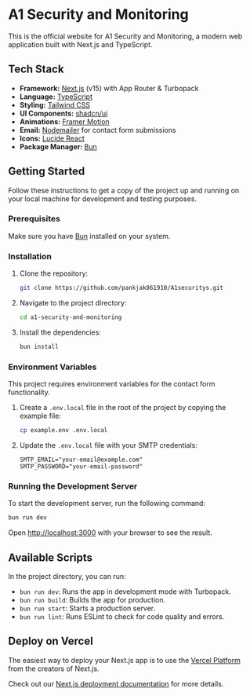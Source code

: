 # A1 Security and Monitoring

This is the official website for A1 Security and Monitoring, a modern web application built with Next.js and TypeScript.

## Tech Stack

- **Framework:** [Next.js](https://nextjs.org/) (v15) with App Router & Turbopack
- **Language:** [TypeScript](https://www.typescriptlang.org/)
- **Styling:** [Tailwind CSS](https://tailwindcss.com/)
- **UI Components:** [shadcn/ui](https://ui.shadcn.com/)
- **Animations:** [Framer Motion](https://www.framer.com/motion/)
- **Email:** [Nodemailer](https://nodemailer.com/) for contact form submissions
- **Icons:** [Lucide React](https://lucide.dev/)
- **Package Manager:** [Bun](https://bun.sh/)

## Getting Started

Follow these instructions to get a copy of the project up and running on your local machine for development and testing purposes.

### Prerequisites

Make sure you have [Bun](https://bun.sh/docs/installation) installed on your system.

### Installation

1.  Clone the repository:
    ```bash
    git clone https://github.com/pankjak861910/A1securitys.git
    ```
2.  Navigate to the project directory:
    ```bash
    cd a1-security-and-monitoring
    ```
3.  Install the dependencies:
    ```bash
    bun install
    ```

### Environment Variables

This project requires environment variables for the contact form functionality.

1.  Create a `.env.local` file in the root of the project by copying the example file:
    ```bash
    cp example.env .env.local
    ```
2.  Update the `.env.local` file with your SMTP credentials:
    ```
    SMTP_EMAIL="your-email@example.com"
    SMTP_PASSWORD="your-email-password"
    ```

### Running the Development Server

To start the development server, run the following command:

```bash
bun run dev
```

Open [http://localhost:3000](http://localhost:3000) with your browser to see the result.

## Available Scripts

In the project directory, you can run:

- `bun run dev`: Runs the app in development mode with Turbopack.
- `bun run build`: Builds the app for production.
- `bun run start`: Starts a production server.
- `bun run lint`: Runs ESLint to check for code quality and errors.

## Deploy on Vercel

The easiest way to deploy your Next.js app is to use the [Vercel Platform](https://vercel.com/new?utm_medium=default-template&filter=next.js&utm_source=create-next-app&utm_campaign=create-next-app-readme) from the creators of Next.js.

Check out our [Next.js deployment documentation](https://nextjs.org/docs/app/building-your-application/deploying) for more details.
